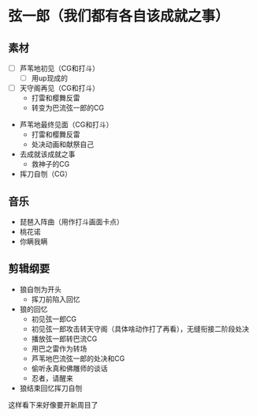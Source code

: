 # 弦一郎（我们都有各自该成就之事）
## 素材

- [ ] 芦苇地初见（CG和打斗）
	- [ ] 用up现成的
- [ ] 天守阁再见（CG和打斗）
	- 打雷和樱舞反雷
	- 转变为巴流弦一郎的CG
- 芦苇地最终见面（CG和打斗）
	- 打雷和樱舞反雷
	- 处决动画和献祭自己
- 去成就该成就之事
	- 救神子的CG
- 挥刀自刎（CG）
## 音乐
* 琵琶入阵曲（用作打斗画面卡点）
* 桃花诺
* 你瞒我瞒
## 剪辑纲要
- 狼自刎为开头
	* 挥刀前陷入回忆
- 狼的回忆
	*  初见弦一郎CG
	* 初见弦一郎攻击转天守阁（具体啥动作打了再看），无缝衔接二阶段处决
	* 播放弦一郎转巴流CG
	* 用巴之雷作为转场
	* 芦苇地巴流弦一郎的处决和CG
	* 偷听永真和佛雕师的谈话
    * 忍者，请醒来
- 狼结束回忆挥刀自刎

这样看下来好像要开新周目了
<!--stackedit_data:
eyJoaXN0b3J5IjpbOTgyMzA2MjU3LC0xNDM0NzQwMDc2LDYyMD
A2NjkyLC0xMzAxMzg4MzEzLDYzNjc4Mzc3OCwtNDIwMDU5NDUw
LC0xNTY5NzE3ODc5XX0=
-->